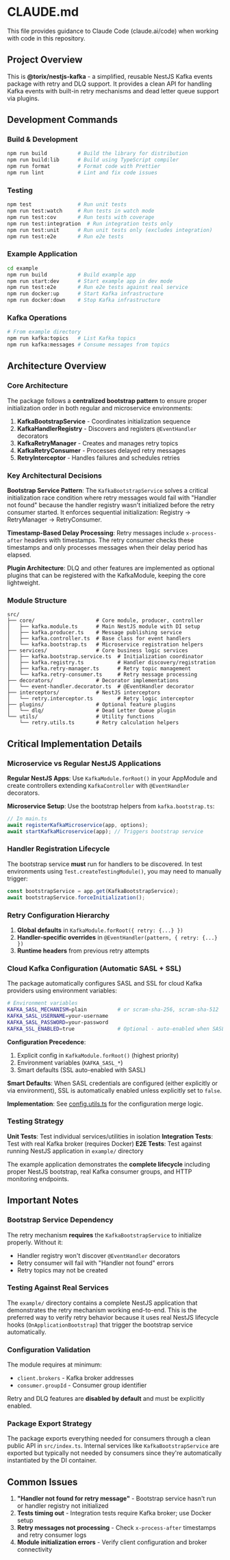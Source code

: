 # CLAUDE.md

This file provides guidance to Claude Code (claude.ai/code) when working with code in this repository.

## Project Overview

This is **@torix/nestjs-kafka** - a simplified, reusable NestJS Kafka events package with retry and DLQ support. It provides a clean API for handling Kafka events with built-in retry mechanisms and dead letter queue support via plugins.

## Development Commands

### Build & Development
```bash
npm run build          # Build the library for distribution
npm run build:lib      # Build using TypeScript compiler
npm run format         # Format code with Prettier
npm run lint           # Lint and fix code issues
```

### Testing
```bash
npm test               # Run unit tests
npm run test:watch     # Run tests in watch mode
npm run test:cov       # Run tests with coverage
npm run test:integration  # Run integration tests only
npm run test:unit      # Run unit tests only (excludes integration)
npm run test:e2e       # Run e2e tests
```

### Example Application
```bash
cd example
npm run build          # Build example app
npm run start:dev      # Start example app in dev mode
npm run test:e2e       # Run e2e tests against real service
npm run docker:up      # Start Kafka infrastructure
npm run docker:down    # Stop Kafka infrastructure
```

### Kafka Operations
```bash
# From example directory
npm run kafka:topics   # List Kafka topics
npm run kafka:messages # Consume messages from topics
```

## Architecture Overview

### Core Architecture

The package follows a **centralized bootstrap pattern** to ensure proper initialization order in both regular and microservice environments:

1. **KafkaBootstrapService** - Coordinates initialization sequence
2. **KafkaHandlerRegistry** - Discovers and registers `@EventHandler` decorators
3. **KafkaRetryManager** - Creates and manages retry topics
4. **KafkaRetryConsumer** - Processes delayed retry messages
5. **RetryInterceptor** - Handles failures and schedules retries

### Key Architectural Decisions

**Bootstrap Service Pattern**: The `KafkaBootstrapService` solves a critical initialization race condition where retry messages would fail with "Handler not found" because the handler registry wasn't initialized before the retry consumer started. It enforces sequential initialization: Registry → RetryManager → RetryConsumer.

**Timestamp-Based Delay Processing**: Retry messages include `x-process-after` headers with timestamps. The retry consumer checks these timestamps and only processes messages when their delay period has elapsed.

**Plugin Architecture**: DLQ and other features are implemented as optional plugins that can be registered with the KafkaModule, keeping the core lightweight.

### Module Structure

```
src/
├── core/                    # Core module, producer, controller
│   ├── kafka.module.ts      # Main NestJS module with DI setup
│   ├── kafka.producer.ts    # Message publishing service
│   ├── kafka.controller.ts  # Base class for event handlers
│   └── kafka.bootstrap.ts   # Microservice registration helpers
├── services/                # Core business logic services
│   ├── kafka.bootstrap.service.ts  # Initialization coordinator
│   ├── kafka.registry.ts           # Handler discovery/registration
│   ├── kafka.retry-manager.ts      # Retry topic management
│   └── kafka.retry-consumer.ts     # Retry message processing
├── decorators/              # Decorator implementations
│   └── event-handler.decorator.ts  # @EventHandler decorator
├── interceptors/            # NestJS interceptors
│   └── retry.interceptor.ts        # Retry logic interceptor
├── plugins/                 # Optional feature plugins
│   └── dlq/                 # Dead Letter Queue plugin
└── utils/                   # Utility functions
    └── retry.utils.ts       # Retry calculation helpers
```

## Critical Implementation Details

### Microservice vs Regular NestJS Applications

**Regular NestJS Apps**: Use `KafkaModule.forRoot()` in your AppModule and create controllers extending `KafkaController` with `@EventHandler` decorators.

**Microservice Setup**: Use the bootstrap helpers from `kafka.bootstrap.ts`:
```typescript
// In main.ts
await registerKafkaMicroservice(app, options);
await startKafkaMicroservice(app); // Triggers bootstrap service
```

### Handler Registration Lifecycle

The bootstrap service **must** run for handlers to be discovered. In test environments using `Test.createTestingModule()`, you may need to manually trigger:
```typescript
const bootstrapService = app.get(KafkaBootstrapService);
await bootstrapService.forceInitialization();
```

### Retry Configuration Hierarchy

1. **Global defaults** in `KafkaModule.forRoot({ retry: {...} })`
2. **Handler-specific overrides** in `@EventHandler(pattern, { retry: {...} })`
3. **Runtime headers** from previous retry attempts

### Cloud Kafka Configuration (Automatic SASL + SSL)

The package automatically configures SASL and SSL for cloud Kafka providers using environment variables:

```bash
# Environment variables
KAFKA_SASL_MECHANISM=plain          # or scram-sha-256, scram-sha-512
KAFKA_SASL_USERNAME=your-username
KAFKA_SASL_PASSWORD=your-password
KAFKA_SSL_ENABLED=true              # Optional - auto-enabled when SASL is configured
```

**Configuration Precedence**:
1. Explicit config in `KafkaModule.forRoot()` (highest priority)
2. Environment variables (`KAFKA_SASL_*`)
3. Smart defaults (SSL auto-enabled with SASL)

**Smart Defaults**: When SASL credentials are configured (either explicitly or via environment), SSL is automatically enabled unless explicitly set to `false`.

**Implementation**: See [config.utils.ts](src/utils/config.utils.ts) for the configuration merge logic.

### Testing Strategy

**Unit Tests**: Test individual services/utilities in isolation
**Integration Tests**: Test with real Kafka broker (requires Docker)
**E2E Tests**: Test against running NestJS application in `example/` directory

The example application demonstrates the **complete lifecycle** including proper NestJS bootstrap, real Kafka consumer groups, and HTTP monitoring endpoints.

## Important Notes

### Bootstrap Service Dependency

The retry mechanism **requires** the `KafkaBootstrapService` to initialize properly. Without it:
- Handler registry won't discover `@EventHandler` decorators
- Retry consumer will fail with "Handler not found" errors
- Retry topics may not be created

### Testing Against Real Services

The `example/` directory contains a complete NestJS application that demonstrates the retry mechanism working end-to-end. This is the preferred way to verify retry behavior because it uses real NestJS lifecycle hooks (`OnApplicationBootstrap`) that trigger the bootstrap service automatically.

### Configuration Validation

The module requires at minimum:
- `client.brokers` - Kafka broker addresses
- `consumer.groupId` - Consumer group identifier

Retry and DLQ features are **disabled by default** and must be explicitly enabled.

### Package Export Strategy

The package exports everything needed for consumers through a clean public API in `src/index.ts`. Internal services like `KafkaBootstrapService` are exported but typically not needed by consumers since they're automatically instantiated by the DI container.

## Common Issues

1. **"Handler not found for retry message"** - Bootstrap service hasn't run or handler registry not initialized
2. **Tests timing out** - Integration tests require Kafka broker; use Docker setup
3. **Retry messages not processing** - Check `x-process-after` timestamps and retry consumer logs
4. **Module initialization errors** - Verify client configuration and broker connectivity